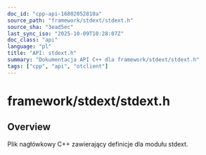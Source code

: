 ```yaml
---
doc_id: "cpp-api-16802052810a"
source_path: "framework/stdext/stdext.h"
source_sha: "3ead5ec"
last_sync_iso: "2025-10-09T10:28:07Z"
doc_class: "api"
language: "pl"
title: "API: stdext.h"
summary: "Dokumentacja API C++ dla framework/stdext/stdext.h"
tags: ["cpp", "api", "otclient"]
---
```


# framework/stdext/stdext.h

## Overview

Plik nagłówkowy C++ zawierający definicje dla modułu stdext.
